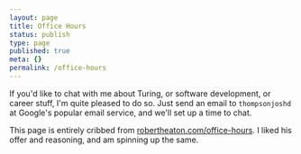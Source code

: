 ```yaml
---
layout: page
title: Office Hours
status: publish
type: page
published: true
meta: {}
permalink: /office-hours
---
```


If you'd like to chat with me about Turing, or software development, or career stuff, I'm quite pleased to do so. Just send an email to `thompsonjoshd` at Google's popular email service, and we'll set up a time to chat.

This page is entirely cribbed from [robertheaton.com/office-hours](https://robertheaton.com/office-hours). I liked his offer and reasoning, and am spinning up the same. 

